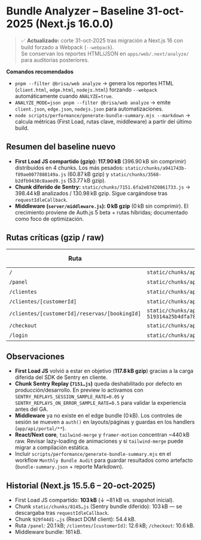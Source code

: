 # Bundle Analyzer – Baseline 31-oct-2025 (Next.js 16.0.0)

> ✅ **Actualizado:** corte 31-oct-2025 tras migración a Next.js 16 con build forzado a Webpack (`--webpack`).  
> Se conservan los reportes HTML/JSON en `apps/web/.next/analyze/` para auditorías posteriores.

**Comandos recomendados**

- `pnpm --filter @brisa/web analyze` → genera los reportes HTML (`client.html`, `edge.html`, `nodejs.html`) forzando `--webpack` automáticamente cuando `ANALYZE=true`.
- `ANALYZE_MODE=json pnpm --filter @brisa/web analyze` → emite `client.json`, `edge.json`, `nodejs.json` para automatizaciones.
- `node scripts/performance/generate-bundle-summary.mjs --markdown` → calcula métricas (First Load, rutas clave, middleware) a partir del último build.

## Resumen del baseline nuevo

<!-- BUNDLE_SUMMARY:start -->

- **First Load JS compartido (gzip): 117.90 kB** (396.90 kB sin comprimir) distribuidos en 4 chunks. Los más pesados: `static/chunks/a941743b-f89ae0077888149a.js` (60.87 kB gzip) y `static/chunks/3568-b2dfb9438c8aaed9.js` (53.77 kB gzip).
- **Chunk diferido de Sentry:** `static/chunks/7151.6fa2e87d20861733.js` → 398.44 kB analizados / 130.98 kB gzip. Sigue cargándose tras `requestIdleCallback`.
- **Middleware (`server/middleware.js`): 0 kB gzip** (0 kB sin comprimir). El crecimiento proviene de Auth.js 5 beta + rutas híbridas; documentado como foco de optimización.
<!-- BUNDLE_SUMMARY:end -->

## Rutas críticas (gzip / raw)

<!-- BUNDLE_ROUTES:start -->

| Ruta                                          | Chunk                                                                                   | Tamaño gzip  | Tamaño raw |
| --------------------------------------------- | --------------------------------------------------------------------------------------- | ------------ | ---------- |
| `/`                                           | `static/chunks/app/page-d4630cd8ab6a7eb4.js`                                            | **6.77 kB**  | 21.73 kB   |
| `/panel`                                      | `static/chunks/app/panel/page-cfeba919209d1534.js`                                      | **12.98 kB** | 58.77 kB   |
| `/clientes`                                   | `static/chunks/app/clientes/page-7dc15a4416a444fd.js`                                   | **0.47 kB**  | 1.59 kB    |
| `/clientes/[customerId]`                      | `static/chunks/app/clientes/[customerId]/page-67839bc31f945705.js`                      | **6.59 kB**  | 25.11 kB   |
| `/clientes/[customerId]/reservas/[bookingId]` | `static/chunks/app/clientes/[customerId]/reservas/[bookingId]/page-519314a25b4dfa78.js` | **5.40 kB**  | 18.99 kB   |
| `/checkout`                                   | `static/chunks/app/checkout/page-8b027ff29200310d.js`                                   | **5.55 kB**  | 19.11 kB   |
| `/login`                                      | `static/chunks/app/login/page-84de322a574c2e39.js`                                      | **1.42 kB**  | 3.58 kB    |

<!-- BUNDLE_ROUTES:end -->

## Observaciones

- **First Load JS** volvió a estar en objetivo (**117.8 kB gzip**) gracias a la carga diferida del SDK de Sentry en cliente.
- **Chunk Sentry Replay (`7151…js`)** queda deshabilitado por defecto en producción/desarrollo. En preview lo activamos con `SENTRY_REPLAYS_SESSION_SAMPLE_RATE=0.05` y `SENTRY_REPLAYS_ON_ERROR_SAMPLE_RATE=0.5` para validar la experiencia antes del GA.
- **Middleware** ya no existe en el edge bundle (0 kB). Los controles de sesión se mueven a `auth()` en layouts/páginas y guardas en los handlers (`app/api/portal/**`).
- **React/Next core**, `tailwind-merge` y `framer-motion` concentran ~440 kB raw. Revisar lazy-loading de animaciones y si `tailwind-merge` puede migrar a compilación estática.
- Incluir `scripts/performance/generate-bundle-summary.mjs` en el workflow `Monthly Bundle Audit` para guardar resultados como artefacto (`bundle-summary.json` + reporte Markdown).

## Historial (Next.js 15.5.6 – 20-oct-2025)

- First Load JS compartido: **103 kB** (↓ ~81 kB vs. snapshot inicial).
- Chunk `static/chunks/8145…js` (Sentry bundle diferido): 103 kB — se descargaba tras `requestIdleCallback`.
- Chunk `929f44d1-…js` (React DOM client): 54.4 kB.
- Ruta `/panel`: 20.1 kB; `/clientes/[customerId]`: 12.6 kB; `/checkout`: 10.6 kB.
- Middleware bundle: 161 kB.
